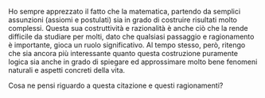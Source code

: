 
Ho sempre apprezzato il fatto che la matematica, partendo da semplici assunzioni (assiomi e postulati) sia in grado di costruire risultati molto complessi. Questa sua costruttività e razionalità è anche ciò che la rende difficile da studiare per molti, dato che qualsiasi passaggio e ragionamento è importante, gioca un ruolo significativo. Al tempo stesso, però, ritengo che sia ancora più interessante quanto questa costruzione puramente logica sia anche in grado di spiegare ed approssimare molto bene fenomeni naturali e aspetti concreti della vita.

Cosa ne pensi riguardo a questa citazione e questi ragionamenti?